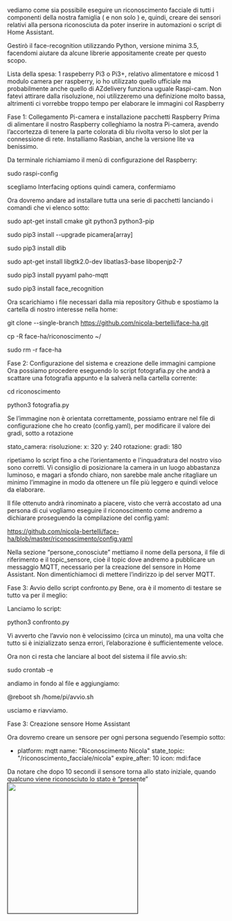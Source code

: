 
vediamo come sia possibile eseguire un riconoscimento facciale di tutti i componenti della nostra famiglia ( e non solo ) e, quindi, creare dei sensori relativi alla persona riconosciuta da poter inserire in automazioni o script di Home Assistant.

Gestirò il face-recognition utilizzando Python, versione minima 3.5, facendomi aiutare da alcune librerie appositamente create per questo scopo.

Lista della spesa:
1 raspeberry Pi3 o Pi3+, relativo alimentatore e micosd 1 modulo camera per raspberry, io ho utilizzato quello ufficiale ma probabilmente anche quello di AZdelivery funziona uguale Raspi-cam. Non fatevi attirare dalla risoluzione, noi utilizzeremo una definizione molto bassa, altrimenti ci vorrebbe troppo tempo per elaborare le immagini col Raspberry

Fase 1: Collegamento Pi-camera e installazione pacchetti Raspberry
Prima di alimentare il nostro Raspberry colleghiamo la nostra Pi-camera, avendo l’accortezza di tenere la parte colorata di blu rivolta verso lo slot per la connessione di rete. Installiamo Rasbian, anche la versione lite va benissimo.

Da terminale richiamiamo il menù di configurazione del Raspberry:

sudo raspi-config

scegliamo Interfacing options quindi camera, confermiamo

Ora dovremo andare ad installare tutta una serie di pacchetti lanciando i comandi che vi elenco sotto:

sudo apt-get install cmake git python3 python3-pip

sudo pip3 install --upgrade picamera[array]

sudo pip3 install dlib

sudo apt-get install libgtk2.0-dev libatlas3-base libopenjp2-7

sudo pip3 install pyyaml paho-mqtt

sudo pip3 install face_recognition

Ora scarichiamo i file necessari dalla mia repository Github e spostiamo la cartella di nostro interesse nella home:

git clone --single-branch https://github.com/nicola-bertelli/face-ha.git

cp -R face-ha/riconoscimento ~/

sudo rm -r face-ha

Fase 2: Configurazione del sistema e creazione delle immagini campione
Ora possiamo procedere eseguendo lo script fotografia.py che andrà a scattare una fotografia appunto e la salverà nella cartella corrente:

cd riconoscimento

python3 fotografia.py

Se l’immagine non è orientata correttamente, possiamo entrare nel file di configurazione che ho creato (config.yaml), per modificare il valore dei gradi, sotto a rotazione

stato_camera:
    risoluzione:
        x: 320 
        y: 240
    rotazione:
        gradi: 180

ripetiamo lo script fino a che l’orientamento e l'inquadratura del nostro viso sono corretti. Vi consiglio di posizionare la camera in un luogo abbastanza luminoso, e magari a sfondo chiaro, non sarebbe male anche ritagliare un minimo l’immagine in modo da ottenere un file più leggero e quindi veloce da elaborare.

Il file ottenuto andrà rinominato a piacere, visto che verrà accostato ad una persona di cui vogliamo eseguire il riconoscimento come andremo a dichiarare proseguendo la compilazione del config.yaml:

https://github.com/nicola-bertelli/face-ha/blob/master/riconoscimento/config.yaml

Nella sezione “persone_conosciute” mettiamo il nome della persona, il file di riferimento e il topic_sensore, cioè il topic dove andremo a pubblicare un messaggio MQTT, necessario per la creazione del sensore in Home Assistant. Non dimentichiamoci di mettere l’indirizzo ip del server MQTT.

Fase 3: Avvio dello script confronto.py
Bene, ora è il momento di testare se tutto va per il meglio:

Lanciamo lo script:

python3 confronto.py

Vi avverto che l’avvio non è velocissimo (circa un minuto), ma una volta che tutto si è inizializzato senza errori, l’elaborazione è sufficientemente veloce.

Ora non ci resta che lanciare al boot del sistema il file avvio.sh:

sudo crontab -e

andiamo in fondo al file e aggiungiamo:

@reboot sh /home/pi/avvio.sh

usciamo e riavviamo.

Fase 3: Creazione sensore Home Assistant

Ora dovremo creare un sensore per ogni persona seguendo l’esempio sotto:

- platform: mqtt
    name: "Riconoscimento Nicola"
    state_topic: "/riconoscimento_facciale/nicola"
    expire_after: 10
    icon: mdi:face

Da notare che dopo 10 secondi il sensore torna allo stato iniziale, quando qualcuno viene riconosciuto lo stato è “presente”
<img src="https://www.vincenzocaputo.com/getimage/i=1297-c=44861-w=1000-q=90/img8.jpg&#39"
width="300" height="300" border="1" />   
